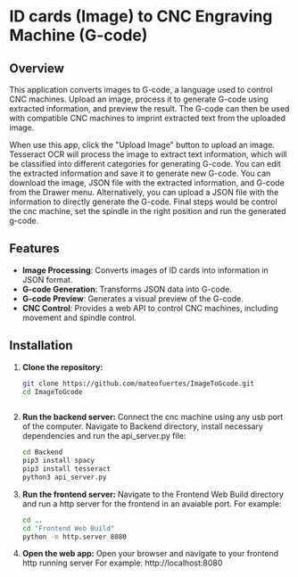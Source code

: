 # ID cards (Image) to CNC Engraving Machine (G-code)

## Overview

This application converts images to G-code, a language used to control CNC machines. Upload an image, process it to generate G-code using extracted information, and preview the result. The G-code can then be used with compatible CNC machines to imprint extracted text from the uploaded image.

When use this app, click the "Upload Image" button to upload an image. Tesseract OCR will process the image to extract text information, which will be classified into different categories for generating G-code. You can edit the extracted information and save it to generate new G-code. You can download the image, JSON file with the extracted information, and G-code from the Drawer menu. Alternatively, you can upload a JSON file with the information to directly generate the G-code. Final steps would be control the cnc machine, set the spindle in the right position and run the generated g-code.


## Features

- **Image Processing**: Converts images of ID cards into information in JSON format.
- **G-code Generation**: Transforms JSON data into G-code.
- **G-code Preview**: Generates a visual preview of the G-code.
- **CNC Control**: Provides a web API to control CNC machines, including movement and spindle control.


## Installation

1. **Clone the repository:**
   ```bash
   git clone https://github.com/mateofuertes/ImageToGcode.git
   cd ImageToGcode
  
2. **Run the backend server:**
   Connect the cnc machine using any usb port of the computer. Navigate to Backend directory, install necessary dependencies and run the api_server.py file:
   ```bash
   cd Backend
   pip3 install spacy
   pip3 install tesseract
   python3 api_server.py

3. **Run the frontend server:**
   Navigate to the Frontend Web Build directory and run a http server for the frontend in an avaiable port. For example:
   ```bash
   cd ..
   cd "Frontend Web Build"
   python -m http.server 8080

4. **Open the web app:**
   Open your browser and navigate to your frontend http running server For example: http://localhost:8080



